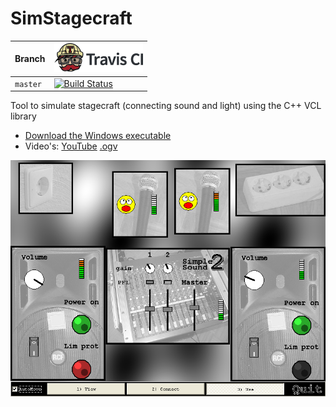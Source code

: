 # SimStagecraft

Branch|[![Travis CI logo](pics/TravisCI.png)](https://travis-ci.org)
---|---
`master`|[![Build Status](https://travis-ci.org/richelbilderbeek/SimStagecraft.svg?branch=master)](https://travis-ci.org/richelbilderbeek/SimStagecraft)

Tool to simulate stagecraft (connecting sound and light) using the C++ VCL library

 * [Download the Windows executable](http://richelbilderbeek.nl/ToolSimStagecraftExe.zip)
 * Video's: [YouTube](https://youtu.be/qvfJYq54BUI) [.ogv](http://richelbilderbeek.nl/sim_stagecraft.ogv)

![](pics/ToolSimStagecraft_1_1.png)